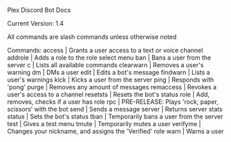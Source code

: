 Plex Discord Bot Docs

Current Version: 1.4

All commands are slash commands unless otherwise noted

Commands:
access      |   Grants a user access to a text or voice channel
addrole     |   Adds a role to the role select menu
ban         |   Bans a user from the server
c           |   Lists all available commands
clearwarn   |   Removes a user's warning
dm          |   DMs a user
edit        |   Edits a bot's message
findwarn    |   Lists a user's warnings
kick        |   Kicks a user from the server
ping        |   Responds with 'pong'
purge       |   Removes any amount of messages
remaccess   |   Revokes a user's access to a channel
resetsts    |   Resets the bot's status
role        |   Add, removes, checks if a user has role
rpc         |   PRE-RELEASE: Plays 'rock, paper, scissors' with the bot
send        |   Sends a message
server      |   Returns server stats
status      |   Sets the bot's status
tban        |   Temporarily bans a user from the server
test        |   Gives a test menu
tmute       |   Temporarily mutes a user
verifyme    |   Changes your nickname, and assigns the 'Verified' role
warn        |   Warns a user